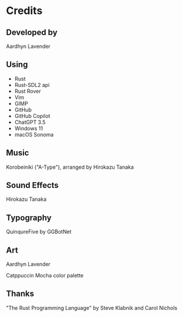 # Credits

## Developed by

Aardhyn Lavender

## Using

- Rust
- Rust-SDL2 api
- Rust Rover
- Vim
- GIMP
- GitHub
- GitHub Copilot
- ChatGPT 3.5
- Windows 11
- macOS Sonoma

## Music

Korobeiniki ("A-Type"), arranged by Hirokazu Tanaka

## Sound Effects

Hirokazu Tanaka

## Typography

QuinqureFive by GGBotNet

## Art

Aardhyn Lavender

Catppuccin Mocha color palette

## Thanks

"The Rust Programming Language" by Steve Klabnik and Carol Nichols
